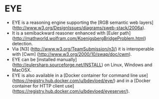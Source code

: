 # EYE

- EYE is a reasoning engine supporting the [RGB semantic web layers] (http://www.w3.org/DesignIssues/diagrams/sweb-stack/2006a).
- It is a semibackward reasoner enhanced with [Euler path] (http://mathworld.wolfram.com/KoenigsbergBridgeProblem.html) detection.
- Via [N3] (http://www.w3.org/TeamSubmission/n3/) it is interoperable with [Cwm] (http://www.w3.org/2000/10/swap/doc/cwm).
- EYE can be [installed manually] (http://eulersharp.sourceforge.net/INSTALL) on Linux, Windows and MacOSX.
- EYE is also available in a [Docker container for command line use] (https://registry.hub.docker.com/u/bdevloed/eye/) and in a [Docker container for HTTP client use] (https://registry.hub.docker.com/u/bdevloed/eyeserver/).
